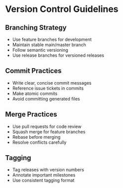 # Version Control Guidelines

## Branching Strategy
- Use feature branches for development
- Maintain stable main/master branch
- Follow semantic versioning
- Use release branches for versioned releases

## Commit Practices
- Write clear, concise commit messages
- Reference issue tickets in commits
- Make atomic commits
- Avoid committing generated files

## Merge Practices
- Use pull requests for code review
- Squash merge for feature branches
- Rebase before merging
- Resolve conflicts carefully

## Tagging
- Tag releases with version numbers
- Annotate important milestones
- Use consistent tagging format
